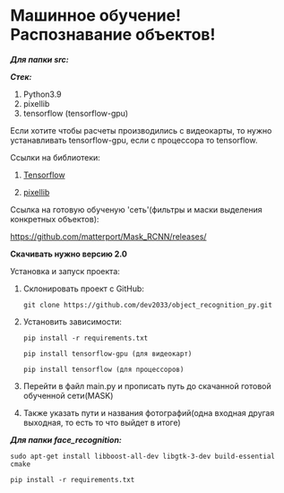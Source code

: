 # Машинное обучение! Распознавание объектов!

***Для папки src:***

***Стек:***
1. Python3.9
2. pixellib
3. tensorflow (tensorflow-gpu)

Если хотите чтобы расчеты производились с видеокарты, то нужно устанавливать
tensorflow-gpu, если с процессора то tensorflow.

Ссылки на библиотеки:

1. <a href="https://www.tensorflow.org/">Tensorflow</a>

2. <a href="https://pixellib.readthedocs.io/en/latest/">pixellib</a>

Ссылка на готовую обученую 'сеть'(фильтры и маски выделения конкретных объектов):

https://github.com/matterport/Mask_RCNN/releases/

**Скачивать нужно версию 2.0**


Установка и запуск проекта:

1. Склонировать проект с GitHub:

    ```
    git clone https://github.com/dev2033/object_recognition_py.git
    ```

2. Установить зависимости:

    ```
    pip install -r requirements.txt

    pip install tensorflow-gpu (для видеокарт)

    pip install tensorflow (для процессоров)
    ```

3. Перейти в файл main.py и прописать путь до скачанной готовой обученной  сети(MASK)

4. Также указать пути и названия фотографий(одна входная другая выходная, то есть то что выйдет в итоге)



***Для папки face_recognition:***

```
sudo apt-get install libboost-all-dev libgtk-3-dev build-essential cmake
```

```
pip install -r requirements.txt
```
